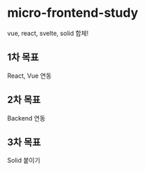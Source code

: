 # micro-frontend-study
vue, react, svelte, solid 합체!

## 1차 목표

React, Vue 연동  

## 2차 목표

Backend 연동  

## 3차 목표

Solid 붙이기  
